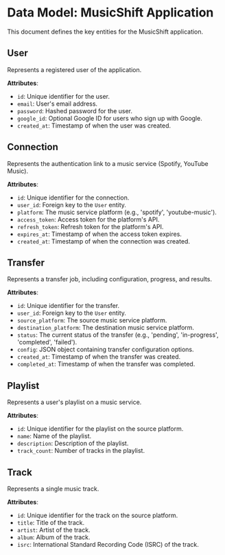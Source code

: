 # Data Model: MusicShift Application

This document defines the key entities for the MusicShift application.

## User
Represents a registered user of the application.

**Attributes**:
- `id`: Unique identifier for the user.
- `email`: User's email address.
- `password`: Hashed password for the user.
- `google_id`: Optional Google ID for users who sign up with Google.
- `created_at`: Timestamp of when the user was created.

## Connection
Represents the authentication link to a music service (Spotify, YouTube Music).

**Attributes**:
- `id`: Unique identifier for the connection.
- `user_id`: Foreign key to the `User` entity.
- `platform`: The music service platform (e.g., 'spotify', 'youtube-music').
- `access_token`: Access token for the platform's API.
- `refresh_token`: Refresh token for the platform's API.
- `expires_at`: Timestamp of when the access token expires.
- `created_at`: Timestamp of when the connection was created.

## Transfer
Represents a transfer job, including configuration, progress, and results.

**Attributes**:
- `id`: Unique identifier for the transfer.
- `user_id`: Foreign key to the `User` entity.
- `source_platform`: The source music service platform.
- `destination_platform`: The destination music service platform.
- `status`: The current status of the transfer (e.g., 'pending', 'in-progress', 'completed', 'failed').
- `config`: JSON object containing transfer configuration options.
- `created_at`: Timestamp of when the transfer was created.
- `completed_at`: Timestamp of when the transfer was completed.

## Playlist
Represents a user's playlist on a music service.

**Attributes**:
- `id`: Unique identifier for the playlist on the source platform.
- `name`: Name of the playlist.
- `description`: Description of the playlist.
- `track_count`: Number of tracks in the playlist.

## Track
Represents a single music track.

**Attributes**:
- `id`: Unique identifier for the track on the source platform.
- `title`: Title of the track.
- `artist`: Artist of the track.
- `album`: Album of the track.
- `isrc`: International Standard Recording Code (ISRC) of the track.
